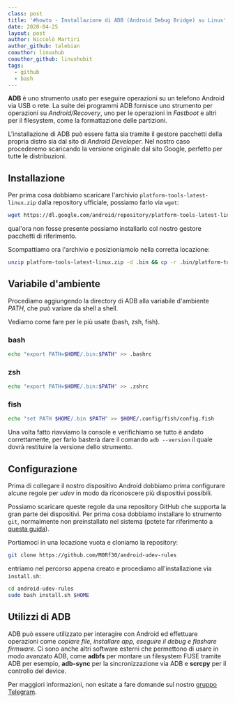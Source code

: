 ```yaml
---
class: post
title: '#howto - Installazione di ADB (Android Debug Bridge) su Linux'
date: 2020-04-25
layout: post
author: Niccolò Martiri
author_github: talebian
coauthor: linuxhub
coauthor_github: linuxhubit
tags:
  - github  
  - bash
---
```

**ADB** è uno strumento usato per eseguire operazioni su un telefono Android via USB o rete. La suite dei programmi ADB fornisce uno strumento per operazioni su _Android/Recovery_, uno per le operazioni in _Fastboot_ e altri per il filesystem, come la formattazione delle partizioni.

L'installazione di ADB può essere fatta sia tramite il gestore pacchetti della propria distro sia dal sito di _Android Developer_. Nel nostro caso procederemo scaricando la versione originale dal sito Google, perfetto per tutte le distribuzioni. 

## Installazione

Per prima cosa dobbiamo scaricare l'archivio `platform-tools-latest-linux.zip` dalla repository ufficiale, possiamo farlo via `wget`:

```bash
wget https://dl.google.com/android/repository/platform-tools-latest-linux.zip
```

qual'ora non fosse presente possiamo installarlo col nostro gestore pacchetti di riferimento.

Scompattiamo ora l'archivio e posizioniamolo nella corretta locazione:

```bash
unzip platform-tools-latest-linux.zip -d .bin && cp -r .bin/platform-tools/* .bin && rm -rf .bin/platform-tools
```

## Variabile d'ambiente

Procediamo aggiungendo la directory di ADB alla variabile d'ambiente *PATH*, che può variare da shell a shell.

Vediamo come fare per le più usate (bash, zsh, fish).

### bash

```bash
echo "export PATH=$HOME/.bin:$PATH" >> .bashrc
```

### zsh

```bash
echo "export PATH=$HOME/.bin:$PATH" >> .zshrc
```

### fish

```bash
echo "set PATH $HOME/.bin $PATH" >> $HOME/.config/fish/config.fish
```

Una volta fatto riavviamo la console e verifichiamo se tutto è andato correttamente, per farlo basterà dare il comando `adb --version` il quale dovrà restituire la versione dello strumento.

## Configurazione

Prima di collegare il nostro dispositivo Android dobbiamo prima configurare alcune regole per *udev* in modo da riconoscere più dispositivi possibili.

Possiamo scaricare queste regole da una repository GitHub che supporta la gran parte dei dispositivi. Per prima cosa dobbiamo installare lo strumento `git`, normalmente non preinstallato nel sistema (potete far riferimento a <a href="https://linuxhub.it/articles/howto-installazione-di-git-su-ogni-distribuzione-linux">questa guida</a>).

Portiamoci in una locazione vuota e cloniamo la repository:

```bash
git clone https://github.com/M0Rf30/android-udev-rules
```

entriamo nel percorso appena creato e procediamo all'installazione via `install.sh`:

```bash
cd android-udev-rules 
sudo bash install.sh $HOME
```

## Utilizzi di ADB

ADB può essere utilizzato per interagire con Android ed effettuare operazioni come _copiare file, installare app, eseguire il debug e flashare firmware_. Ci sono anche altri software esterni che permettono di usare in modo avanzato ADB, come **adbfs** per montare un filesystem FUSE tramite ADB per esempio, **adb-sync** per la sincronizzazione via ADB e **scrcpy** per il controllo del device.

Per maggiori informazioni, non esitate a fare domande sul nostro [gruppo Telegram](https://t.me/linuxpeople).